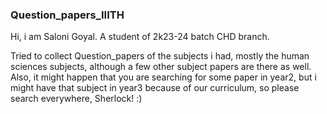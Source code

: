 ### Question_papers_IIITH
Hi, i am Saloni Goyal. A student of 2k23-24 batch CHD branch.

Tried to collect Question_papers of the subjects i had, mostly the human sciences subjects, although a few other subject papers are there as well.
Also, it might happen that you are searching for some paper in year2, but i might have that subject in year3 because of our curriculum, so please search everywhere, Sherlock! :)
